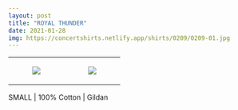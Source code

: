 ```yaml
---
layout: post
title: "ROYAL THUNDER"
date: 2021-01-28
img: https://concertshirts.netlify.app/shirts/0209/0209-01.jpg
---
```




<table style="width:100%;"><tr><td style="vertical-align:top;">
      <figure class="tmblr-full" data-orig-height="2048" data-orig-width="1365" data-orig-src="https://concertshirts.netlify.app/shirts/0209/0209-01.jpg"><img src="https://64.media.tumblr.com/15d47f22c431a8f497567e12c08e1b96/21707f5071544496-0a/s540x810/7d8c6273e902d1655edb1771f9cf8e9175c009b7.jpg" data-orig-height="2048" data-orig-width="1365" data-orig-src="https://concertshirts.netlify.app/shirts/0209/0209-01.jpg"/></figure></td>
    <td style="vertical-align:top;">
      <figure class="tmblr-full" data-orig-height="2048" data-orig-width="1365" data-orig-src="https://concertshirts.netlify.app/shirts/0209/0209-02.jpg"><img src="https://64.media.tumblr.com/b6ba7367be198aadca6ee5f133105c1f/21707f5071544496-b5/s540x810/bcf2e4d31528632bd9acac609a3b430287d6e32b.jpg" data-orig-height="2048" data-orig-width="1365" data-orig-src="https://concertshirts.netlify.app/shirts/0209/0209-02.jpg"/></figure></td>
  </tr></table><p>
  SMALL | 100% Cotton | Gildan
</p>
